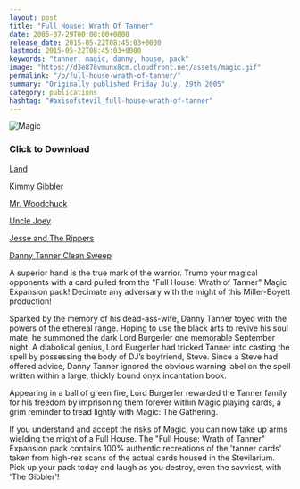 ```yaml
---
layout: post
title: "Full House: Wrath Of Tanner"
date: 2005-07-29T00:00:00+0000
release_date: 2015-05-22T08:45:03+0000
lastmod: 2015-05-22T08:45:03+0000
keywords: "tanner, magic, danny, house, pack"
image: "https://d3e878vmunx8cm.cloudfront.net/assets/magic.gif"
permalink: "/p/full-house-wrath-of-tanner/"
summary: "Originally published Friday July, 29th 2005"
category: publications
hashtag: "#axisofstevil_full-house-wrath-of-tanner"
---
```


[id_1]: https://d3e878vmunx8cm.cloudfront.net/assets/magic.gif "Magic"
![Magic][id_1]

### Click to Download ###

[Land](https://d3e878vmunx8cm.cloudfront.net/assets/magicland.gif "Land")

[Kimmy Gibbler](https://d3e878vmunx8cm.cloudfront.net/assets/magicgibble.gif "Kimmy Gibbler")

[Mr. Woodchuck](https://d3e878vmunx8cm.cloudfront.net/assets/magicwoodchuck.gif "Mr. Woodchuck")

[Uncle Joey](https://d3e878vmunx8cm.cloudfront.net/assets/magicjoey.gif "Uncle Joey")

[Jesse and The Rippers](https://d3e878vmunx8cm.cloudfront.net/assets/magicripper.gif "Jesse and The Rippers")

[Danny Tanner Clean Sweep](https://d3e878vmunx8cm.cloudfront.net/assets/magicdanny.gif "Danny Tanner Clean Sweep")

A superior hand is the true mark of the warrior. Trump your magical opponents with a card pulled from the "Full House: Wrath of Tanner" Magic Expansion pack! Decimate any adversary with the might of this Miller-Boyett production!

Sparked by the memory of his dead-ass-wife, Danny Tanner toyed with the powers of the ethereal range. Hoping to use the black arts to revive his soul mate, he summoned the dark Lord Burgerler one memorable September night. A diabolical genius, Lord Burgerler had tricked Tanner into casting the spell by possessing the body of DJ’s boyfriend, Steve. Since a Steve had offered advice, Danny Tanner ignored the obvious warning label on the spell written within a large, thickly bound onyx incantation book.

Appearing in a ball of green fire, Lord Burgerler rewarded the Tanner family for his freedom by imprisoning them forever within Magic playing cards, a grim reminder to tread lightly with Magic: The Gathering.

If you understand and accept the risks of Magic, you can now take up arms wielding the might of a Full House. The "Full House: Wrath of Tanner" Expansion pack contains 100% authentic recreations of the 'tanner cards' taken from high-rez scans of the actual cards housed in the Stevilarium. Pick up your pack today and laugh as you destroy, even the savviest, with 'The Gibbler'!
